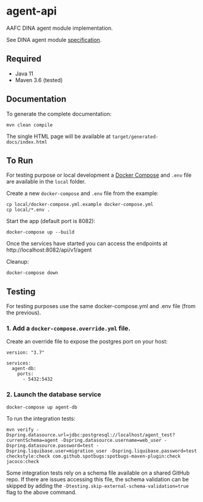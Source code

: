 # agent-api

AAFC DINA agent module implementation.

See DINA agent module [specification](https://github.com/DINA-Web/agent-specs).

## Required

* Java 11
* Maven 3.6 (tested)

## Documentation

To generate the complete documentation:
```
mvn clean compile
```

The single HTML page will be available at `target/generated-docs/index.html`

## To Run

For testing purpose or local development a [Docker Compose](https://docs.docker.com/compose/) and `.env` file are available in the `local` folder.

Create a new `docker-compose` and `.env` file from the example:
```
cp local/docker-compose.yml.example docker-compose.yml
cp local/*.env .
```

Start the app (default port is 8082):
```
docker-compose up --build
```

Once the services have started you can access the endpoints at http://localhost:8082/api/v1/agent

Cleanup:
```
docker-compose down
```

## Testing

For testing purposes use the same docker-compose.yml and .env file (from the previous).

### 1. Add a `docker-compose.override.yml` file.

Create an override file to expose the postgres port on your host:
```
version: "3.7"

services:
  agent-db:
    ports:
      - 5432:5432
```

### 2. Launch the database service

```
docker-compose up agent-db
```

To run the integration tests:

```
mvn verify -Dspring.datasource.url=jdbc:postgresql://localhost/agent_test?currentSchema=agent -Dspring.datasource.username=web_user -Dspring.datasource.password=test -Dspring.liquibase.user=migration_user -Dspring.liquibase.password=test checkstyle:check com.github.spotbugs:spotbugs-maven-plugin:check jacoco:check
```

Some integration tests rely on a schema file available on a shared GitHub repo. If there are issues accessing this file, 
the schema validation can be skipped by adding the `-Dtesting.skip-external-schema-validation=true` flag to the above command.
